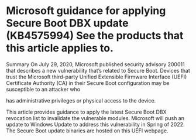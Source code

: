 # Microsoft guidance for applying Secure Boot DBX update (KB4575994) See the products that this article applies to.

Summary On July 29, 2020, Microsoft published security advisory 200011 that describes a new vulnerability that’s related to Secure Boot. Devices that trust the Microsoft third-party Unified Extensible Firmware Interface (UEFI) Certificate Authority (CA) in their Secure Boot configuration may be susceptible to an attacker who

has administrative privileges or physical access to the device.

This article provides guidance to apply the latest Secure Boot DBX revocation list to invalidate the vulnerable modules. Microsoft will push an update to Windows Update to address this vulnerability in Spring of 2022. The Secure Boot update binaries are hosted on this UEFI webpage.
